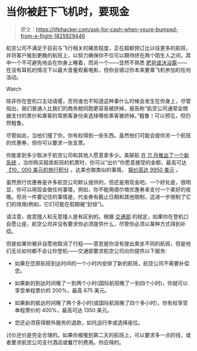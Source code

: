 # 当你被赶下飞机时，要现金

> 原文：<https://lifehacker.com/ask-for-cash-when-youre-bumped-from-a-flight-1825929446>

航空公司不满足于目前与飞行相关的痛苦程度，正在超额预订比以往更多的航班，并将客户推到更晚的航班上，以努力确保你不仅可以期待挤在两个陌生人之间，其中一个不可避免地会在你身上睡着，而另一个——显然不熟悉 [肥皂或沐浴露](https://lifehacker.com/body-wash-is-a-scam-and-you-fell-for-it-1825919775#_ga=2.40715178.948313174.1525724811-594046802.1524762060)——在没有耳机的情况下以最大音量观看电影，但你会错过你本来要乘飞机参加的任何活动。

Watch

除非你在登机口主动请缨，否则谁也不知道这种事什么时候会发生在你身上，尽管指出，我们普通人比我们的商务舱同胞更容易被挤掉，报告称“航空公司通常会根据支付的票价和乘客的常旅客身份来选择哪些乘客被挤掉。”粗鲁！可以预见，但仍然粗鲁。

尽管如此，当他们撞了你，你有权得到一些东西。虽然他们可能会提供另一个航班的优惠券，但你可以要求一张支票。

你能拿到多少取决于航空公司和其他人愿意拿多少。美联航 [在 11 月推出了一个新系统](https://hub.united.com/united-new-customer-travel-options-2507483285.html) ，当你购买超卖航班的机票时，你可以“出价”你愿意接受的金额，最高可达[【10，000 美元的旅行积分](https://thepointsguy.com/2017/04/united-policy-changes/) 。达美也做类似的事情， [报价高达 9950 美元](https://thepointsguy.com/2017/04/delta-up-to-9950-bump-policies/) 。

虽然旅行优惠券是许多航空公司默认提供的，但还是用现金吧。一个好处是，很明显，你可以用现金做任何事情，例如，你不能用德尔塔优惠券来支付一个美好的夜晚。但另一件要记住的事情是，代金券有截止日期和其他限制，这进一步限制了它们的效用(例如，它们可能在假期被“封锁”)。

请注意，故意撞人和无意撞人是有区别的。根据 [交通部](https://www.transportation.gov/airconsumer/fly-rights) 的规定，如果你在登机口自愿让座，航空公司并没有要求你必须提供什么，尽管你必须以某种方式得到补偿。

但是如果你被非自愿地取消了行程——意思是你没有提出乘坐不同的航班，但是他们无论如何都不会让你登机——交通部要求航空公司向你提供以下服务:

*   如果在您原航班到达时间的一个小时内安排了新的航班，航空公司不需要补偿您。
*   如果新的到达时间晚了一到两个小时(国际航班晚了一到四个小时)，你就可以享受单程票价的 200%，最高 675 美元。

*   如果新的抵达时间晚了两个多小时(或国际航班晚了四个多小时)，你有权享受单程票价的 400%，最高可达 1350 美元。
*   您还必须获得额外服务的退款，如托运行李或选择座位。

讨价还价是完全合理的。如果你被推到第二天的航班上，可以要求多一点的钱，或者要求航空公司支付酒店或餐厅的费用。你应得的。